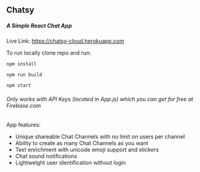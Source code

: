 ## Chatsy
##### A Simple React Chat App

Live Link: https://chatsy-cloud.herokuapp.com



To run locally clone repo and run:

  `npm install`
  
  `npm run build`
  
  `npm start`
 
 
 
###### Only works with API Keys (located in App.js) which you can get for free at Firebase.com
  
App features:
- Unique shareable Chat Channels with no limit on users per channel
- Ability to create as many Chat Channels as you want
- Text enrichment with unicode emoji support and stickers
- Chat sound notifications
- Lightweight user identification without login
